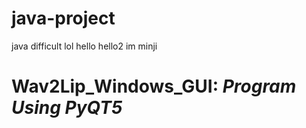# java-project
java difficult lol
hello
hello2 im minji
# **Wav2Lip_Windows_GUI**: *Program Using PyQT5*
